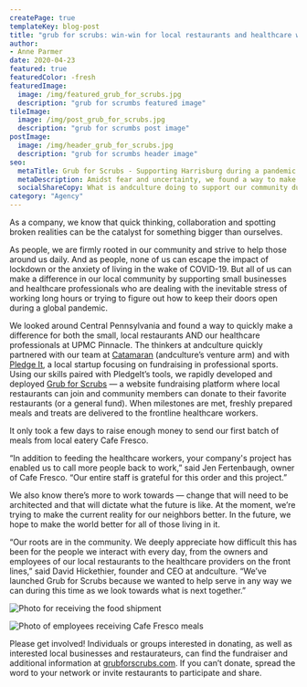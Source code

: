 ```yaml
---
createPage: true
templateKey: blog-post
title: "grub for scrubs: win-win for local restaurants and healthcare workers"
author:
- Anne Parmer
date: 2020-04-23
featured: true
featuredColor: -fresh
featuredImage:
  image: /img/featured_grub_for_scrubs.jpg
  description: "grub for scrumbs featured image"
tileImage:
  image: /img/post_grub_for_scrubs.jpg
  description: "grub for scrumbs post image"
postImage:
  image: /img/header_grub_for_scrubs.jpg
  description: "grub for scrumbs header image"
seo:
  metaTitle: Grub for Scrubs - Supporting Harrisburg during a pandemic | andculture
  metaDescription: Amidst fear and uncertainty, we found a way to make a difference for both small, local restaurants and the brave healthcare professionals at UPMC Pinnacle.
  socialShareCopy: What is andculture doing to support our community during the pandemic? We found a way to support both the healthcare professionals at UPMC Pinnacle and the local restaurant community.
category: "Agency"
---
```

As a company, we know that quick thinking, collaboration and spotting broken realities can be the catalyst for something bigger than ourselves.

As people, we are firmly rooted in our community and strive to help those around us daily. And as people, none of us can escape the impact of lockdown or the anxiety of living in the wake of COVID-19. But all of us can make a difference in our local community by supporting small businesses and healthcare professionals who are dealing with the inevitable stress of working long hours or trying to figure out how to keep their doors open during a global pandemic.

We looked around Central Pennsylvania and found a way to quickly make a difference for both the small, local restaurants AND our healthcare professionals at UPMC Pinnacle. The thinkers at andculture quickly partnered with our team at [Catamaran](https://catamaran.cc/) (andculture’s venture arm) and with [Pledge It](https://pledgeit.org/), a local startup focusing on fundraising in professional sports. Using our skills paired with PledgeIt’s tools, we rapidly developed and deployed [Grub for Scrubs](http://www.grubforscrubs.com) — a website fundraising platform where local restaurants can join and community members can donate to their favorite restaurants (or a general fund). When milestones are met, freshly prepared meals and treats are delivered to the frontline healthcare workers.

It only took a few days to raise enough money to send our first batch of meals from local eatery Cafe Fresco.

“In addition to feeding the healthcare workers, your company's project has enabled us to call more people back to work,” said Jen Fertenbaugh, owner of Cafe Fresco. “Our entire staff is grateful for this order and this project.”

We also know there’s more to work towards — change that will need to be architected and that will dictate what the future is like. At the moment, we’re trying to make the current reality for our neighbors better. In the future, we hope to make the world better for all of those living in it.

“Our roots are in the community. We deeply appreciate how difficult this has been for the people we interact with every day, from the owners and employees of our local restaurants to the healthcare providers on the front lines,” said David Hickethier, founder and CEO at andculture. “We’ve launched Grub for Scrubs because we wanted to help serve in any way we can during this time as we look towards what is next together.”

![Photo for receiving the food shipment](/img/gfs-1.jpg)

![Photo of employees receiving Cafe Fresco meals](/img/gfs-2.jpg)

Please get involved! Individuals or groups interested in donating, as well as interested local businesses and restaurateurs, can find the fundraiser and additional information at [grubforscrubs.com](http://www.grubforscrubs.com). If you can’t donate, spread the word to your network or invite restaurants to participate and share.